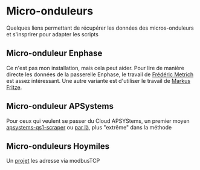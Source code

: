 # Micro-onduleurs
Quelques liens permettant de récupérer les données des micros-onduleurs et s'insprirer pour adapter les scripts

## Micro-onduleur Enphase
Ce n'est pas mon installation, mais cela peut aider. Pour lire de manière directe les données de la passerelle Enphase, le travail de [Frédéric Metrich](https://github.com/FredM67/EnvoyS2Emoncms) est assez intéressant. Une autre variante est d'utiliser le travail de [Markus Fritze](https://github.com/sarnau/EnphaseEnergy).

## Micro-onduleur APSystems
Pour ceux qui veulent se passer du Cloud APSYStems,  un premier moyen [apsystems-qs1-scraper](https://github.com/pdlubisz/apsystems-qs1-scraper) ou [par là](https://github.com/PlanetSmasher/APSystems-ECU-proxy-for-cloudless-operation), plus "extrême" dans la méthode

## Micro-onduleurs Hoymiles
Un [projet](https://github.com/wasilukm/hoymiles_modbus) les adresse via modbusTCP
